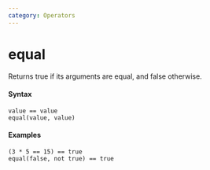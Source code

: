 ```yaml
---
category: Operators
---
```


# equal
Returns true if its arguments are equal, and false otherwise.

#### Syntax
```
value == value
equal(value, value)
```

#### Examples
```
(3 * 5 == 15) == true
equal(false, not true) == true
```
